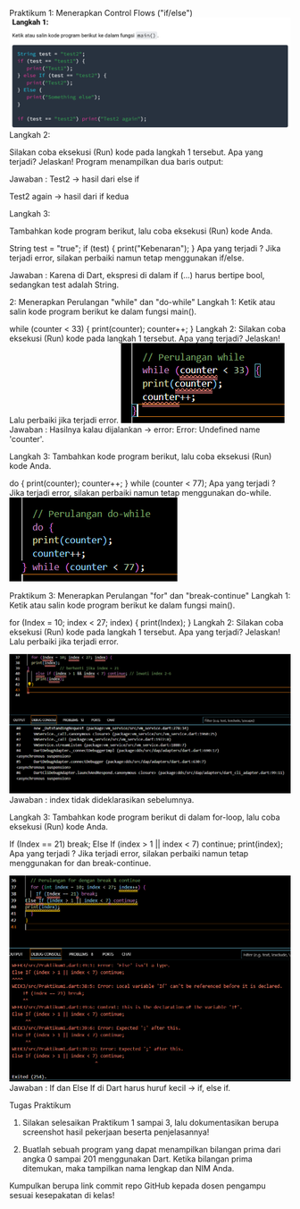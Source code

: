 Praktikum 1: Menerapkan Control Flows ("if/else")
![alt text](img/1.png)
Langkah 2:

Silakan coba eksekusi (Run) kode pada langkah 1 tersebut. Apa yang terjadi? Jelaskan!
Program menampilkan dua baris output:

Jawaban : 
Test2 → hasil dari else if

Test2 again → hasil dari if kedua

Langkah 3:

Tambahkan kode program berikut, lalu coba eksekusi (Run) kode Anda.

String test = "true";
if (test) {
   print("Kebenaran");
}
Apa yang terjadi ? Jika terjadi error, silakan perbaiki namun tetap menggunakan if/else.

Jawaban : Karena di Dart, ekspresi di dalam if (...) harus bertipe bool, sedangkan test adalah String.

2: Menerapkan Perulangan "while" dan "do-while"
Langkah 1:
Ketik atau salin kode program berikut ke dalam fungsi main().

while (counter < 33) {
  print(counter);
  counter++;
}
Langkah 2:
Silakan coba eksekusi (Run) kode pada langkah 1 tersebut. Apa yang terjadi? Jelaskan! Lalu perbaiki jika terjadi error.
![alt text](img/4.png)
Jawaban : Hasilnya kalau dijalankan → error: Error: Undefined name 'counter'.

Langkah 3:
Tambahkan kode program berikut, lalu coba eksekusi (Run) kode Anda.

do {
  print(counter);
  counter++;
} while (counter < 77);
Apa yang terjadi ? Jika terjadi error, silakan perbaiki namun tetap menggunakan do-while.
![alt text](img/3.png)


Praktikum 3: Menerapkan Perulangan "for" dan "break-continue"
Langkah 1:
Ketik atau salin kode program berikut ke dalam fungsi main().

for (Index = 10; index < 27; index) {
  print(Index);
}
Langkah 2:
Silakan coba eksekusi (Run) kode pada langkah 1 tersebut. Apa yang terjadi? Jelaskan! Lalu perbaiki jika terjadi error.

![alt text](img/2.png)
Jawaban : index tidak dideklarasikan sebelumnya.

Langkah 3:
Tambahkan kode program berikut di dalam for-loop, lalu coba eksekusi (Run) kode Anda.

If (Index == 21) break;
Else If (index > 1 || index < 7) continue;
print(index);
Apa yang terjadi ? Jika terjadi error, silakan perbaiki namun tetap menggunakan for dan break-continue.

![alt text](img/image.png)
Jawaban : If dan Else If di Dart harus huruf kecil → if, else if.

Tugas Praktikum
1. Silakan selesaikan Praktikum 1 sampai 3, lalu dokumentasikan berupa screenshot hasil pekerjaan beserta penjelasannya!

2. Buatlah sebuah program yang dapat menampilkan bilangan prima dari angka 0 sampai 201 menggunakan Dart. Ketika bilangan prima ditemukan, maka tampilkan nama lengkap dan NIM Anda.

Kumpulkan berupa link commit repo GitHub kepada dosen pengampu sesuai kesepakatan di kelas!